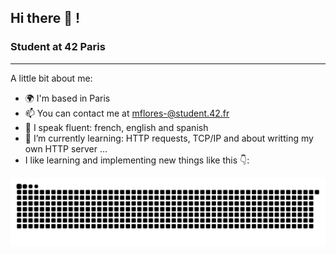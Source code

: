 Hi there 👋 !
-------------------------------------- 
### Student at 42 Paris
-------------------------------------- 
A little bit about me:
* 🌍 I'm based in Paris
* 📫 You can contact me at [mflores-@student.42.fr](mailto:mflores-@student.42.fr)
* 💬 I speak fluent: french, english and spanish
* 🌱 I’m currently learning: HTTP requests, TCP/IP and about writting my own HTTP server ...
* I like learning and implementing new things like this :point_down::
<picture>
  <source media="(prefers-color-scheme: dark)" srcset="https://github.com/mariav7/mariav7/blob/output/github-snake-dark.svg">
  <source media="(prefers-color-scheme: light)" srcset="https://github.com/mariav7/mariav7/blob/output/github-snake.svg">
  <img alt="my-github-snake" src="https://github.com/mariav7/mariav7/blob/output/github-snake.svg">
</picture>

<!--
**mariav7/mariav7** is a ✨ _special_ ✨ repository because its `README.md` (this file) appears on your GitHub profile.
<picture>
  <source media="(prefers-color-scheme: dark)" srcset="github-snake-dark.svg" />
  <source media="(prefers-color-scheme: light)" srcset="github-snake.svg" />
  <img alt="github-snake" src="github-snake.svg" />
</picture>

![Snake animation](https://github.com/mariav7/mariav7/blob/output/github-snake-dark.svg)

-->
